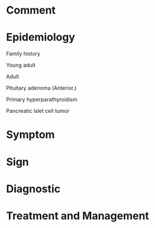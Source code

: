 # Comment

# Epidemiology

Family history

Young adult

Adult

Pituitary adenoma
(Anterior.)

Primary hyperparathyroidism

Pancreatic islet cell tumor

# Symptom

# Sign

# Diagnostic

# Treatment and Management
